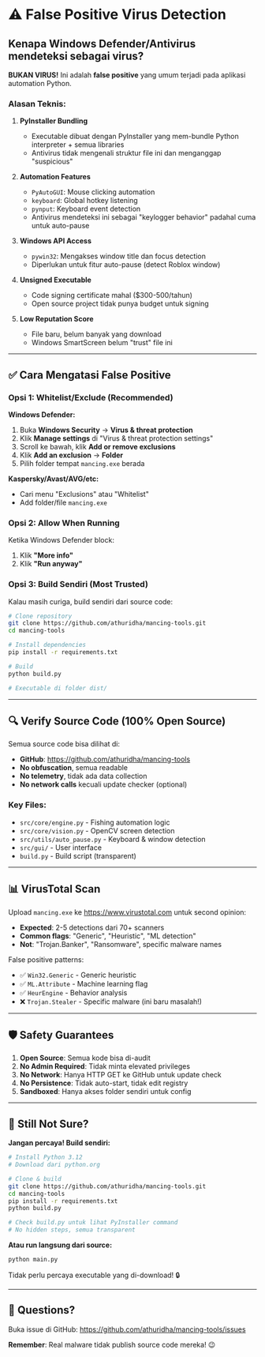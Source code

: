 # ⚠️ False Positive Virus Detection

## Kenapa Windows Defender/Antivirus mendeteksi sebagai virus?

**BUKAN VIRUS!** Ini adalah **false positive** yang umum terjadi pada aplikasi automation Python.

### Alasan Teknis:

1. **PyInstaller Bundling**
   - Executable dibuat dengan PyInstaller yang mem-bundle Python interpreter + semua libraries
   - Antivirus tidak mengenali struktur file ini dan menganggap "suspicious"

2. **Automation Features**
   - `PyAutoGUI`: Mouse clicking automation
   - `keyboard`: Global hotkey listening
   - `pynput`: Keyboard event detection
   - Antivirus mendeteksi ini sebagai "keylogger behavior" padahal cuma untuk auto-pause

3. **Windows API Access**
   - `pywin32`: Mengakses window title dan focus detection
   - Diperlukan untuk fitur auto-pause (detect Roblox window)

4. **Unsigned Executable**
   - Code signing certificate mahal ($300-500/tahun)
   - Open source project tidak punya budget untuk signing

5. **Low Reputation Score**
   - File baru, belum banyak yang download
   - Windows SmartScreen belum "trust" file ini

---

## ✅ Cara Mengatasi False Positive

### Opsi 1: Whitelist/Exclude (Recommended)

**Windows Defender:**
1. Buka **Windows Security** → **Virus & threat protection**
2. Klik **Manage settings** di "Virus & threat protection settings"
3. Scroll ke bawah, klik **Add or remove exclusions**
4. Klik **Add an exclusion** → **Folder**
5. Pilih folder tempat `mancing.exe` berada

**Kaspersky/Avast/AVG/etc:**
- Cari menu "Exclusions" atau "Whitelist"
- Add folder/file `mancing.exe`

### Opsi 2: Allow When Running

Ketika Windows Defender block:
1. Klik **"More info"**
2. Klik **"Run anyway"**

### Opsi 3: Build Sendiri (Most Trusted)

Kalau masih curiga, build sendiri dari source code:

```bash
# Clone repository
git clone https://github.com/athuridha/mancing-tools.git
cd mancing-tools

# Install dependencies
pip install -r requirements.txt

# Build
python build.py

# Executable di folder dist/
```

---

## 🔍 Verify Source Code (100% Open Source)

Semua source code bisa dilihat di:
- **GitHub**: https://github.com/athuridha/mancing-tools
- **No obfuscation**, semua readable
- **No telemetry**, tidak ada data collection
- **No network calls** kecuali update checker (optional)

### Key Files:
- `src/core/engine.py` - Fishing automation logic
- `src/core/vision.py` - OpenCV screen detection
- `src/utils/auto_pause.py` - Keyboard & window detection
- `src/gui/` - User interface
- `build.py` - Build script (transparent)

---

## 📊 VirusTotal Scan

Upload `mancing.exe` ke https://www.virustotal.com untuk second opinion:
- **Expected**: 2-5 detections dari 70+ scanners
- **Common flags**: "Generic", "Heuristic", "ML detection"
- **Not**: "Trojan.Banker", "Ransomware", specific malware names

False positive patterns:
- ✅ `Win32.Generic` - Generic heuristic
- ✅ `ML.Attribute` - Machine learning flag
- ✅ `HeurEngine` - Behavior analysis
- ❌ `Trojan.Stealer` - Specific malware (ini baru masalah!)

---

## 🛡️ Safety Guarantees

1. **Open Source**: Semua kode bisa di-audit
2. **No Admin Required**: Tidak minta elevated privileges
3. **No Network**: Hanya HTTP GET ke GitHub untuk update check
4. **No Persistence**: Tidak auto-start, tidak edit registry
5. **Sandboxed**: Hanya akses folder sendiri untuk config

---

## 🤔 Still Not Sure?

**Jangan percaya! Build sendiri:**

```bash
# Install Python 3.12
# Download dari python.org

# Clone & build
git clone https://github.com/athuridha/mancing-tools.git
cd mancing-tools
pip install -r requirements.txt
python build.py

# Check build.py untuk lihat PyInstaller command
# No hidden steps, semua transparent
```

**Atau run langsung dari source:**

```bash
python main.py
```

Tidak perlu percaya executable yang di-download! 🔒

---

## 📧 Questions?

Buka issue di GitHub: https://github.com/athuridha/mancing-tools/issues

**Remember**: Real malware tidak publish source code mereka! 😉
